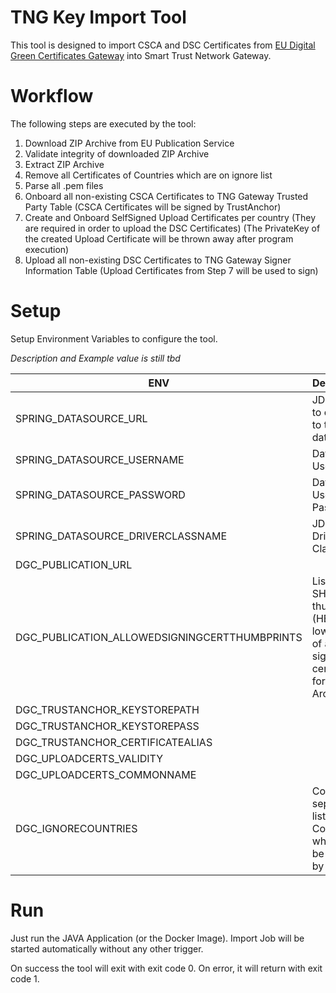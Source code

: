 # TNG Key Import Tool

This tool is designed to import CSCA and DSC Certificates
from [EU Digital Green Certificates Gateway](https://github.com/eu-digital-green-certificates/dgc-gateway) into
Smart Trust Network Gateway.

# Workflow

The following steps are executed by the tool:

1. Download ZIP Archive from EU Publication Service
2. Validate integrity of downloaded ZIP Archive
3. Extract ZIP Archive
4. Remove all Certificates of Countries which are on ignore list
5. Parse all .pem files
6. Onboard all non-existing CSCA Certificates to TNG Gateway Trusted Party Table (CSCA Certificates will be signed by
   TrustAnchor)
7. Create and Onboard SelfSigned Upload Certificates per country (They are required in order to upload the DSC
   Certificates)
   (The PrivateKey of the created Upload Certificate will be thrown away after program execution)
8. Upload all non-existing DSC Certificates to TNG Gateway Signer Information Table (Upload Certificates from Step 7
   will be used to sign)

# Setup

Setup Environment Variables to configure the tool.

*Description and Example value is still tbd*

| ENV                                           | Description                                                                                     | Example                                                          |
|-----------------------------------------------|-------------------------------------------------------------------------------------------------|------------------------------------------------------------------|
| SPRING_DATASOURCE_URL                         | JDBC URL to connect to the database                                                             | jdbc:postgresql://dbHost:5432/dbName                             |    
| SPRING_DATASOURCE_USERNAME                    | Database User Name                                                                              | psql                                                             |    
| SPRING_DATASOURCE_PASSWORD                    | Database User Password                                                                          | s3cr3t                                                           |    
| SPRING_DATASOURCE_DRIVERCLASSNAME             | JDBC Driver Class Name                                                                          | org.postgresql.Driver                                            |    
| DGC_PUBLICATION_URL                           |                                                                                                 |                                                                  |    
| DGC_PUBLICATION_ALLOWEDSIGNINGCERTTHUMBPRINTS | List of SHA-256 thumbprints (HEX, lowercase) of allowed signer certificates for the ZIP Archive | 84b0309cb751d0660f48d96b7aff5ce950e741916b40264bc7d7c31d875e063b |    
| DGC_TRUSTANCHOR_KEYSTOREPATH                  |                                                                                                 |                                                                  |    
| DGC_TRUSTANCHOR_KEYSTOREPASS                  |                                                                                                 |                                                                  |    
| DGC_TRUSTANCHOR_CERTIFICATEALIAS              |                                                                                                 |                                                                  |    
| DGC_UPLOADCERTS_VALIDITY                      |                                                                                                 |                                                                  |    
| DGC_UPLOADCERTS_COMMONNAME                    |                                                                                                 |                                                                  |
| DGC_IGNORECOUNTRIES                           | Comma-seperated list of Countries which shall be ignored by the tool                            | DE,FR                                                            |

# Run

Just run the JAVA Application (or the Docker Image). Import Job will be started automatically without any other trigger.

On success the tool will exit with exit code 0. On error, it will return with exit code 1.
